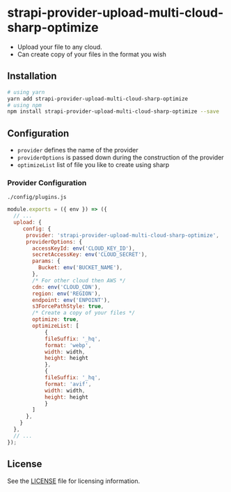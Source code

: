 # strapi-provider-upload-multi-cloud-sharp-optimize

* Upload your file to any cloud.
* Can create copy of your files in the format you wish
## Installation

```bash
# using yarn
yarn add strapi-provider-upload-multi-cloud-sharp-optimize
# using npm
npm install strapi-provider-upload-multi-cloud-sharp-optimize --save
```

## Configuration

- `provider` defines the name of the provider
- `providerOptions` is passed down during the construction of the provider
- `optimizeList` list of file you like to create using sharp

### Provider Configuration

`./config/plugins.js`

```js
module.exports = ({ env }) => ({
  // ...
  upload: {
     config: {
      provider: 'strapi-provider-upload-multi-cloud-sharp-optimize',
      providerOptions: {
        accessKeyId: env('CLOUD_KEY_ID'),
        secretAccessKey: env('CLOUD_SECRET'),
        params: {
          Bucket: env('BUCKET_NAME'),
        },
        /* For other cloud then AWS */
        cdn: env('CLOUD_CDN'),
        region: env('REGION'),
        endpoint: env('ENPOINT'),
        s3ForcePathStyle: true,
        /* Create a copy of your files */
        optimize: true,
        optimizeList: [
            {
            fileSuffix: '_hq',
            format: 'webp',
            width: width,
            height: height
            },
            {
            fileSuffix: '_hq',
            format: 'avif',
            width: width,
            height: height
            }
        ]
      },
    }
  },
  // ...
});
```

## License

See the [LICENSE](https://github.com/Powerz-tech/strapi-provider-upload-multi-cloud-sharp-optimize/blob/main/LICENCE) file for licensing information.